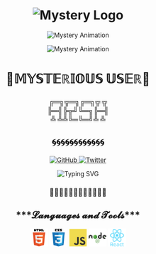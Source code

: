<h1 align="center">
  <img src="https://i.imgur.com/4AiXzf8.png" alt="Mystery Logo" width="100" />
</h1>

<p align="center">
  <img src="https://i.imgur.com/5zKMwZA.gif" alt="Mystery Animation" width="400" />
</p>

<p align="center">
  <img src="https://i.imgur.com/7bDPzRn.gif" alt="Mystery Animation" width="400" />
</p>

<h1 align="center">👾𝕄𝕐𝕊𝕋𝔼ℝ𝕀𝕆𝕌𝕊 𝕌𝕊𝔼ℝ👾</h1>

<h3 align="center">
  ╔═╗╦═╗╔═╗╦ ╦ <br/>
  ╠═╣╠╦╝╚═╗╠═╣ <br/>
  ╩ ╩╩╚═╚═╝╩ ╩ <br/>
</h3>

<h2 align="center">🌀🌀🌀🌀🌀🌀🌀🌀🌀🌀🌀🌀</h2>

<p align="center">
  <a href="https://www.github.com/yourprofile" target="_blank">
    <img src="https://img.icons8.com/clouds/100/000000/github.png" alt="GitHub" />
  </a>
  <a href="https://twitter.com/yourprofile" target="_blank">
    <img src="https://img.icons8.com/clouds/100/000000/twitter.png" alt="Twitter" />
  </a>
</p>

<p align="center"> 
  <img src="https://readme-typing-svg.herokuapp.com?color=%2336BCF7&lines=Welcome+to+the+mysterious+profile...;Explore+the+unknown..." alt="Typing SVG" />
</p>

<h3 align="center">🔮🔮🔮🔮🔮🔮🔮🔮🔮🔮🔮🔮</h3>

<h2 align="center">***𝓛𝓪𝓷𝓰𝓾𝓪𝓰𝓮𝓼 𝓪𝓷𝓭 𝓣𝓸𝓸𝓵𝓼***</h2>
<p align="center">
  <img src="https://raw.githubusercontent.com/devicons/devicon/master/icons/html5/html5-original-wordmark.svg" alt="html5" width="40" height="40" />
  <img src="https://raw.githubusercontent.com/devicons/devicon/master/icons/css3/css3-original-wordmark.svg" alt="css3" width="40" height="40" />
  <img src="https://raw.githubusercontent.com/devicons/devicon/master/icons/javascript/javascript-original.svg" alt="javascript" width="40" height="40" />
  <img src="https://raw.githubusercontent.com/devicons/devicon/master/icons/nodejs/nodejs-original-wordmark.svg" alt="nodejs" width="40" height="40" />
  <img src="https://raw.githubusercontent.com/devicons/devicon/master/icons/react/react-original-wordmark.svg" alt="react" width="40" height="40"
